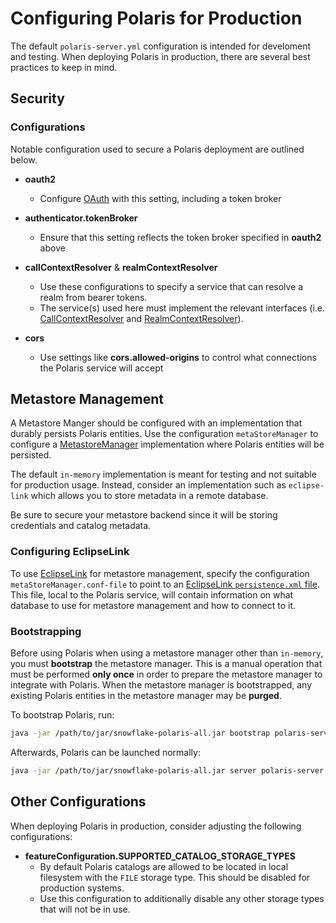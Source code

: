 <!--
 Copyright (c) 2024 Snowflake Computing Inc.
 
 Licensed under the Apache License, Version 2.0 (the "License");
 you may not use this file except in compliance with the License.
 You may obtain a copy of the License at
 
      http://www.apache.org/licenses/LICENSE-2.0
 
 Unless required by applicable law or agreed to in writing, software
 distributed under the License is distributed on an "AS IS" BASIS,
 WITHOUT WARRANTIES OR CONDITIONS OF ANY KIND, either express or implied.
 See the License for the specific language governing permissions and
 limitations under the License.
-->


# Configuring Polaris for Production

The default `polaris-server.yml` configuration is intended for develoment and testing. When deploying Polaris in production, there are several best practices to keep in mind.

## Security

### Configurations

Notable configuration used to secure a Polaris deployment are outlined below.

* **oauth2**
  - Configure [OAuth](https://oauth.net/2/) with this setting, including a token broker

* **authenticator.tokenBroker**
  - Ensure that this setting reflects the token broker specified in **oauth2** above

* **callContextResolver** & **realmContextResolver**
  - Use these configurations to specify a service that can resolve a realm from bearer tokens.
  - The service(s) used here must implement the relevant interfaces (i.e. [CallContextResolver](https://github.com/polaris-catalog/polaris/blob/8290019c10290a600e40b35ddb1e2f54bf99e120/polaris-service/src/main/java/io/polaris/service/context/CallContextResolver.java#L27) and [RealmContextResolver](https://github.com/polaris-catalog/polaris/blob/7ce86f10a68a3b56aed766235c88d6027c0de038/polaris-service/src/main/java/io/polaris/service/context/RealmContextResolver.java)).

* **cors**
  - Use settings like **cors.allowed-origins** to control what connections the Polaris service will accept

## Metastore Management

A Metastore Manger should be configured with an implementation that durably persists Polaris entities. Use the configuration `metaStoreManager` to configure a [MetastoreManager](https://github.com/polaris-catalog/polaris/blob/627dc602eb15a3258dcc32babf8def34cf6de0e9/polaris-core/src/main/java/io/polaris/core/persistence/PolarisMetaStoreManager.java#L47) implementation where Polaris entities will be persisted. 

The default `in-memory` implementation is meant for testing and not suitable for production usage. Instead, consider an implementation such as `eclipse-link` which allows you to store metadata in a remote database.

Be sure to secure your metastore backend since it will be storing credentials and catalog metadata.

### Configuring EclipseLink

To use [EclipseLink](https://eclipse.dev/eclipselink/) for metastore management, specify the configuration `metaStoreManager.conf-file` to point to an [EclipseLink `persistence.xml` file](https://eclipse.dev/eclipselink/documentation/2.5/solutions/testingjpa002.htm). This file, local to the Polaris service, will contain information on what database to use for metastore management and how to connect to it.

### Bootstrapping

Before using Polaris when using a metastore manager other than `in-memory`, you must **bootstrap** the metastore manager. This is a manual operation that must be performed **only once** in order to prepare the metastore manager to integrate with Polaris. When the metastore manager is bootstrapped, any existing Polaris entities in the metastore manager may be **purged**.

To bootstrap Polaris, run:

```bash
java -jar /path/to/jar/snowflake-polaris-all.jar bootstrap polaris-server.yml
```

Afterwards, Polaris can be launched normally:

```bash
java -jar /path/to/jar/snowflake-polaris-all.jar server polaris-server.yml
```

## Other Configurations

When deploying Polaris in production, consider adjusting the following configurations:

* **featureConfiguration.SUPPORTED_CATALOG_STORAGE_TYPES**
  - By default Polaris catalogs are allowed to be located in local filesystem with the `FILE` storage type. This should be disabled for production systems.
  - Use this configuration to additionally disable any other storage types that will not be in use.



